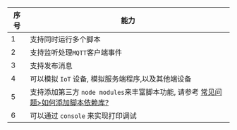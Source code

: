 | 序号 | 能力                                                                                                                          |
| ---- | ----------------------------------------------------------------------------------------------------------------------------- |
| 1    | 支持同时运行多个脚本                                                                                                          |
| 2    | 支持监听处理`MQTT`客户端事件                                                                                                  |
| 3    | 支持发布消息                                                                                                                  |
| 4    | 可以模拟 `IoT` 设备, 模拟服务端程序,以及其他端设备                                                                            |
| 5    | 支持添加第三方 `node modules`来丰富脚本功能, 请参考 [常见问题>如何添加脚本依赖库?](en/question/how-to-add-support-modules.md) |
| 6    | 可以通过 `console` 来实现打印调试                                                                                             |
